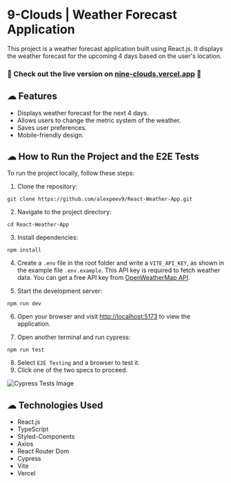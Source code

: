 # 9-Clouds | Weather Forecast Application

This project is a weather forecast application built using React.js. It displays the weather forecast for the upcoming 4 days based on the user's location.

### 🚨 Check out the live version on [nine-clouds.vercel.app](https://nine-clouds.vercel.app) 🚨

## ☁︎ Features

- Displays weather forecast for the next 4 days.
- Allows users to change the metric system of the weather.
- Saves user preferences.
- Mobile-friendly design.

## ☁︎ How to Run the Project and the E2E Tests

To run the project locally, follow these steps:

1. Clone the repository:

```
git clone https://github.com/alexpeev9/React-Weather-App.git
```

2. Navigate to the project directory:

```
cd React-Weather-App
```

3. Install dependencies:

```
npm install
```

4. Create a `.env` file in the root folder and write a `VITE_API_KEY`, as shown in the example file `.env.example`. This API key is required to fetch weather data. You can get a free API key from [OpenWeatherMap API](https://openweathermap.org/forecast5).

5. Start the development server:

```
npm run dev
```

6. Open your browser and visit [http://localhost:5173](http://localhost:5173) to view the application.

7. Open another terminal and run cypress:

```
npm run test
```

8. Select `E2E Testing` and a browser to test it.
9. Click one of the two specs to proceed.

![Cypress Tests Image](https://i.imgur.com/5h4eJ9U.png)

## ☁︎ Technologies Used

- React.js
- TypeScript
- Styled-Components
- Axios
- React Router Dom
- Cypress
- Vite
- Vercel
